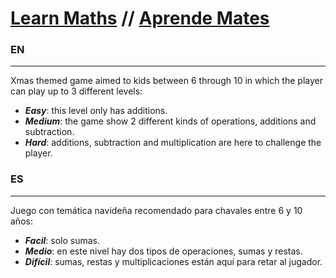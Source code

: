 # [Learn Maths](#EN) // [Aprende Mates](#ES)

### EN
---
Xmas themed game aimed to kids between 6 through 10 in which the player can play up to 3 different levels:

 - ***Easy***: this level only has additions.
 - ***Medium***: the game show 2 different kinds of operations, additions and subtraction.
 - ***Hard***: additions, subtraction and multiplication are here to challenge the player. 
 
### ES
---
Juego con temática navideña recomendado para chavales entre 6 y 10 años:

 - ***Facil***: solo sumas.
 - ***Medio***: en este nivel hay dos tipos de operaciones, sumas y restas.
 - ***Difícil***: sumas, restas y multiplicaciones están aquí para retar al jugador. 
